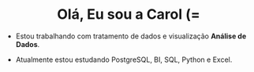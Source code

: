<h1 align="center">Olá, Eu sou a Carol (= </h1>

- Estou trabalhando com tratamento de dados e visualização **Análise de Dados**.

- Atualmente estou estudando PostgreSQL, BI, SQL, Python e Excel.


